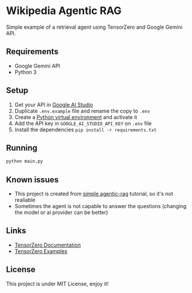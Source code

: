 # Wikipedia Agentic RAG

Simple example of a retrieval agent using TensorZero and Google Gemini API.

## Requirements

- Google Gemini API
- Python 3

## Setup

1. Get your API in [Google AI Studio](https://aistudio.google.com/apikey)
2. Duplicate `.env.example` file and rename the copy to `.env`
3. Create a [Python virtual environment](https://docs.python.org/3/library/venv.html) and activate it
4. Add the API key in `GOOGLE_AI_STUDIO_API_KEY` on `.env` file
5. Install the dependencies `pip install -r requirements.txt`

## Running

```bash
python main.py
```

## Known issues

- This project is created from [simple agentic-rag](https://github.com/tensorzero/tensorzero/tree/main/examples/rag-retrieval-augmented-generation/simple-agentic-rag) tutorial, so it's not realiable
- Sometimes the agent is not capable to answer the questions (changing the model or ai provider can be better)

## Links

- [TensorZero Documentation](https://www.tensorzero.com/docs/quickstart/)
- [TensorZero Examples](https://github.com/tensorzero/tensorzero/tree/main/examples)

## License

This project is under MIT License, enjoy it!
